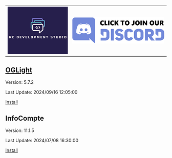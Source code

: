 <table style="border: 0px">
<tr style="border: 0px">
<td style="width: 40%; border: 0px"><img src="images/logo2.png"  width="100%"></td>
<td style="width: 100%; border: 0px"><a href="https://discord.gg/uYrytKfeGT" target="_blank"><img src="images/discord.png"  width="100%"></a>
</td>
</tr>
</table>

## [OGLight](https://github.com/igoptx/ogameTools/tree/main/OGLight)

Version: 5.7.2

Last Update: 2024/09/16 12:05:00

[Install](https://github.com/igoptx/ogameTools/blob/main/OGLight/OGLight.user.js)

## InfoCompte

Version: 11.1.5

Last Update: 2024/07/08 16:30:00

[Install](https://github.com/igoptx/ogameTools/raw/main/InfoCompte/InfoCompte.user.js)